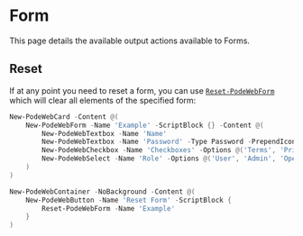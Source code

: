 # Form

This page details the available output actions available to Forms.

## Reset

If at any point you need to reset a form, you can use [`Reset-PodeWebForm`](../../../Functions/Outputs/Reset-PodeWebForm) which will clear all elements of the specified form:

```powershell
New-PodeWebCard -Content @(
    New-PodeWebForm -Name 'Example' -ScriptBlock {} -Content @(
        New-PodeWebTextbox -Name 'Name'
        New-PodeWebTextbox -Name 'Password' -Type Password -PrependIcon Lock
        New-PodeWebCheckbox -Name 'Checkboxes' -Options @('Terms', 'Privacy') -AsSwitch
        New-PodeWebSelect -Name 'Role' -Options @('User', 'Admin', 'Operations') -Multiple
    )
)

New-PodeWebContainer -NoBackground -Content @(
    New-PodeWebButton -Name 'Reset Form' -ScriptBlock {
        Reset-PodeWebForm -Name 'Example'
    }
)
```
